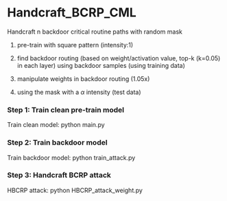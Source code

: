 # Handcraft_BCRP_CML

Handcraft n backdoor critical routine paths with random mask

1. pre-train with square pattern (intensity:1) 

2. find backdoor routing (based on weight/activation value, top-k (k=0.05) in each layer) using backdoor samples (using training data)

3. manipulate weights in backdoor routing (1.05x)

4. using the mask with a $\alpha$ intensity (test data)

### Step 1: Train clean pre-train model 
Train clean model:
    python main.py 

### Step 2: Train backdoor model
Train backdoor model:
	python train_attack.py

### Step 3: Handcraft BCRP attack
HBCRP attack:
    python HBCRP_attack_weight.py